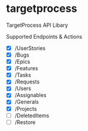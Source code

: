 # targetprocess
TargetProcess API Libary

Supported Endpoints & Actions
- [x] /UserStories
- [x] /Bugs
- [x] /Epics
- [x] /Features
- [x] /Tasks
- [x] /Requests
- [x] /Users
- [x] /Assignables
- [x] /Generals
- [x] /Projects
- [ ] /DeletedItems
- [ ] /Restore